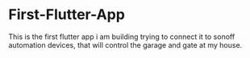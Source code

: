 # First-Flutter-App
This is the first flutter app i am building trying to connect it to sonoff automation devices, that will control the garage and gate at my house. 
